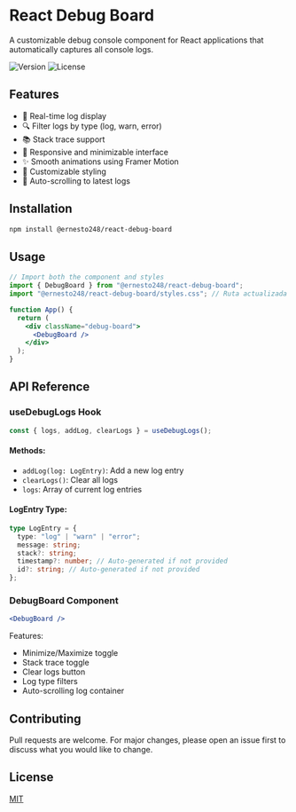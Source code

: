 # React Debug Board

A customizable debug console component for React applications that automatically captures all console logs.

![Version](https://img.shields.io/npm/v/@ernesto248/react-debug-board)
![License](https://img.shields.io/npm/l/@ernesto248/react-debug-board)

## Features

- 🚀 Real-time log display
- 🔍 Filter logs by type (log, warn, error)
- 📚 Stack trace support
- 📱 Responsive and minimizable interface
- ✨ Smooth animations using Framer Motion
- 🎨 Customizable styling
- 🔄 Auto-scrolling to latest logs

## Installation

```bash
npm install @ernesto248/react-debug-board
```

## Usage

```jsx
// Import both the component and styles
import { DebugBoard } from "@ernesto248/react-debug-board";
import "@ernesto248/react-debug-board/styles.css"; // Ruta actualizada

function App() {
  return (
    <div className="debug-board">
      <DebugBoard />
    </div>
  );
}
```

## API Reference

### useDebugLogs Hook

```typescript
const { logs, addLog, clearLogs } = useDebugLogs();
```

#### Methods:

- `addLog(log: LogEntry)`: Add a new log entry
- `clearLogs()`: Clear all logs
- `logs`: Array of current log entries

#### LogEntry Type:

```typescript
type LogEntry = {
  type: "log" | "warn" | "error";
  message: string;
  stack?: string;
  timestamp?: number; // Auto-generated if not provided
  id?: string; // Auto-generated if not provided
};
```

### DebugBoard Component

```jsx
<DebugBoard />
```

Features:

- Minimize/Maximize toggle
- Stack trace toggle
- Clear logs button
- Log type filters
- Auto-scrolling log container

## Contributing

Pull requests are welcome. For major changes, please open an issue first to discuss what you would like to change.

## License

[MIT](./LICENSE)
